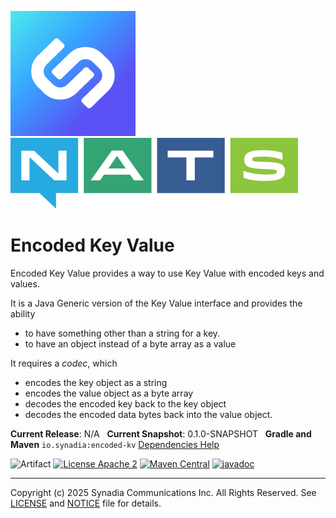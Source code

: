 ![Synadia](src/main/javadoc/images/synadia-logo.png) &nbsp;&nbsp;&nbsp;&nbsp; ![NATS](src/main/javadoc/images/large-logo.png)

# Encoded Key Value

Encoded Key Value provides a way to use Key Value with encoded keys and values.

It is a Java Generic version of the Key Value interface and provides the ability
* to have something other than a string for a key.
* to have an object instead of a byte array as a value

It requires a _codec_, which 
* encodes the key object as a string
* encodes the value object as a byte array
* decodes the encoded key back to the key object
* decodes the encoded data bytes back into the value object.

**Current Release**: N/A
&nbsp; **Current Snapshot**: 0.1.0-SNAPSHOT
&nbsp; **Gradle and Maven** `io.synadia:encoded-kv`
[Dependencies Help](https://github.com/synadia-io/orbit.java?tab=readme-ov-file#dependencies)

![Artifact](https://img.shields.io/badge/Artifact-io.synadia:encoded--kv-00BC8E?labelColor=grey&style=flat)
[![License Apache 2](https://img.shields.io/badge/License-Apache2-blue.svg)](https://www.apache.org/licenses/LICENSE-2.0)
[![Maven Central](https://maven-badges.herokuapp.com/maven-central/io.synadia/encoded-kv/badge.svg)](https://maven-badges.herokuapp.com/maven-central/io.synadia/encoded-kv)
[![javadoc](https://javadoc.io/badge2/io.synadia/encoded-kv/javadoc.svg)](https://javadoc.io/doc/io.synadia/encoded-kv)

---
Copyright (c) 2025 Synadia Communications Inc. All Rights Reserved.
See [LICENSE](LICENSE) and [NOTICE](NOTICE) file for details.
